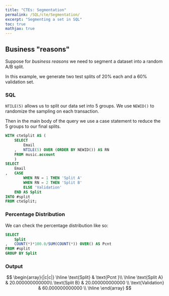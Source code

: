 ```yaml
---
title: "CTEs: Segmentation"
permalink: /SQL/cte/Segmentation/
excerpt: "Segmenting a set in SQL"
toc: true
mathjax: true
---
```


## Business "reasons"

Suppose for _business reasons_ we need to segment a dataset into a random A/B split.

In this example, we generate two test splits of 20% each and a 60% validation set.


### SQL

`NTILE(5)` allows us to split our data set into 5 groups.
We use `NEWID()` to randomize the sampling on each transaction.

Then in the main body of the query we use a case statement to reduce the 5 groups to our final splits.


```sql
WITH cteSplit AS (
	SELECT
		Email
	,	NTILE(5) OVER (ORDER BY NEWID()) AS RN
	FROM music.account
	)
SELECT
	Email
,	CASE 
		WHEN RN = 1 THEN 'Split A'
		WHEN RN = 2 THEN 'Split B'
		ELSE 'Validation'
	END AS Split
INTO #split
FROM cteSplit;
```

### Percentage Distribution

We can check the percentage distribution like so:


```sql
SELECT
	Split
,	COUNT(*)*100.0/SUM(COUNT(*)) OVER() AS Pcnt
FROM #split
GROUP BY Split
```	

### Output

$$
\begin{array}{|c|c|}
\hline
\text{Split} & \text{Pcnt }\\ 
\hline
\text{Split A} & 20.000000000000\\
\text{Split B} & 20.000000000000 \\
\text{Validation} & 60.000000000000 \\
\hline
\end{array}
$$



